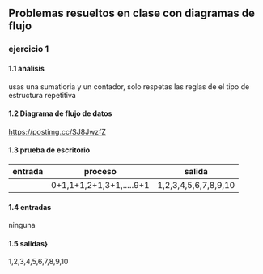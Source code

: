 ## Problemas resueltos en clase con diagramas de flujo
### ejercicio 1
#### 1.1 analisis 
usas una sumatioria y un contador, solo respetas las reglas de el tipo de estructura repetitiva
#### 1.2 Diagrama de flujo de datos
https://postimg.cc/SJ8JwzfZ
#### 1.3 prueba de escritorio
|entrada|proceso|salida|
|------------|-------------|----------|
|           |     0+1,1+1,2+1,3+1,.....9+1      |      1,2,3,4,5,6,7,8,9,10    |

#### 1.4 entradas
ninguna
#### 1.5 salidas}
 1,2,3,4,5,6,7,8,9,10
